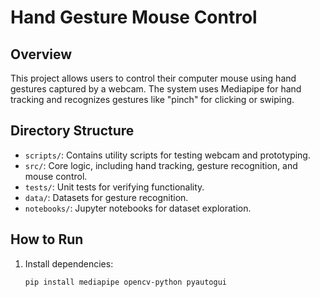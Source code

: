 # Hand Gesture Mouse Control

## Overview
This project allows users to control their computer mouse using hand gestures captured by a webcam. The system uses Mediapipe for hand tracking and recognizes gestures like "pinch" for clicking or swiping.

## Directory Structure
- `scripts/`: Contains utility scripts for testing webcam and prototyping.
- `src/`: Core logic, including hand tracking, gesture recognition, and mouse control.
- `tests/`: Unit tests for verifying functionality.
- `data/`: Datasets for gesture recognition.
- `notebooks/`: Jupyter notebooks for dataset exploration.

## How to Run
1. Install dependencies:
   ```bash
   pip install mediapipe opencv-python pyautogui
